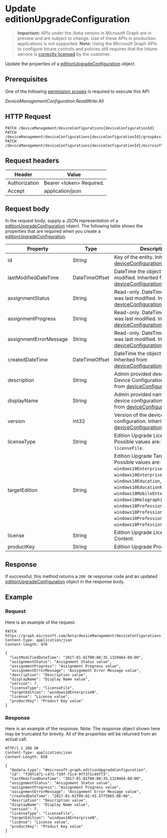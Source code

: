 ﻿# Update editionUpgradeConfiguration

> **Important:** APIs under the /beta version in Microsoft Graph are in preview and are subject to change. Use of these APIs in production applications is not supported.
> **Note:** Using the Microsoft Graph APIs to configure Intune controls and policies still requires that the Intune service is [correctly licensed](https://go.microsoft.com/fwlink/?linkid=839381) by the customer.

Update the properties of a [editionUpgradeConfiguration](https://developer.microsoft.com/en-us/graph/docs/api-reference/beta/api/resources/intune_deviceconfig_editionupgradeconfiguration.md) object.
## Prerequisites
One of the following [permission scopes](https://developer.microsoft.com/en-us/graph/docs/authorization/permission_scopes) is required to execute this API:

*DeviceManagementConfiguration.ReadWrite.All*
## HTTP Request
<!-- {
  "blockType": "ignored"
}
-->
```http
PATCH /deviceManagement/deviceConfigurations{deviceConfigurationId}
PATCH /deviceManagement/deviceConfigurations{deviceConfigurationId}/groupAssignments{deviceConfigurationGroupAssignmentId}/deviceConfiguration
PATCH /deviceManagement/deviceConfigurations{deviceConfigurationId}/microsoft.graph.windows10GeneralConfiguration/privacyAccessControls{windowsPrivacyDataAccessControlItemId}/deviceConfiguration
```

## Request headers
|Header|Value|
|---|---|
|Authorization|Bearer &lt;token&gt; Required.|
|Accept|application/json|

## Request body
In the request body, supply a JSON representation of a [editionUpgradeConfiguration](https://developer.microsoft.com/en-us/graph/docs/api-reference/beta/api/resources/intune_deviceconfig_editionupgradeconfiguration.md) object.
The following table shows the properties that are required when you create a [editionUpgradeConfiguration](https://developer.microsoft.com/en-us/graph/docs/api-reference/beta/api/resources/intune_deviceconfig_editionupgradeconfiguration.md).

|Property|Type|Description|
|---|---|---|
|id|String|Key of the entity. Inherited from [deviceConfiguration](https://developer.microsoft.com/en-us/graph/docs/api-reference/beta/api/resources/intune_deviceconfig_deviceconfiguration.md)|
|lastModifiedDateTime|DateTimeOffset|DateTime the object was last modified. Inherited from [deviceConfiguration](https://developer.microsoft.com/en-us/graph/docs/api-reference/beta/api/resources/intune_deviceconfig_deviceconfiguration.md)|
|assignmentStatus|String|Read-only. DateTime the object was last modified. Inherited from [deviceConfiguration](https://developer.microsoft.com/en-us/graph/docs/api-reference/beta/api/resources/intune_deviceconfig_deviceconfiguration.md)|
|assignmentProgress|String|Read-only. DateTime the object was last modified. Inherited from [deviceConfiguration](https://developer.microsoft.com/en-us/graph/docs/api-reference/beta/api/resources/intune_deviceconfig_deviceconfiguration.md)|
|assignmentErrorMessage|String|Read-only. DateTime the object was last modified. Inherited from [deviceConfiguration](https://developer.microsoft.com/en-us/graph/docs/api-reference/beta/api/resources/intune_deviceconfig_deviceconfiguration.md)|
|createdDateTime|DateTimeOffset|DateTime the object was created. Inherited from [deviceConfiguration](https://developer.microsoft.com/en-us/graph/docs/api-reference/beta/api/resources/intune_deviceconfig_deviceconfiguration.md)|
|description|String|Admin provided description of the Device Configuration. Inherited from [deviceConfiguration](https://developer.microsoft.com/en-us/graph/docs/api-reference/beta/api/resources/intune_deviceconfig_deviceconfiguration.md)|
|displayName|String|Admin provided name of the device configuration. Inherited from [deviceConfiguration](https://developer.microsoft.com/en-us/graph/docs/api-reference/beta/api/resources/intune_deviceconfig_deviceconfiguration.md)|
|version|Int32|Version of the device configuration. Inherited from [deviceConfiguration](https://developer.microsoft.com/en-us/graph/docs/api-reference/beta/api/resources/intune_deviceconfig_deviceconfiguration.md)|
|licenseType|String|Edition Upgrade License Type. Possible values are: `productKey`, `licenseFile`.|
|targetEdition|String|Edition Upgrade Target Edition. Possible values are: `windows10Enterprise`, `windows10EnterpriseN`, `windows10Education`, `windows10EducationN`, `windows10MobileEnterprise`, `windows10HolographicEnterprise`, `windows10Professional`, `windows10ProfessionalN`, `windows10ProfessionalEducation`, `windows10ProfessionalEducationN`.|
|license|String|Edition Upgrade License File Content.|
|productKey|String|Edition Upgrade Product Key.|



## Response
If successful, this method returns a `200 OK` response code and an updated [editionUpgradeConfiguration](https://developer.microsoft.com/en-us/graph/docs/api-reference/beta/api/resources/intune_deviceconfig_editionupgradeconfiguration.md) object in the response body.

## Example
### Request
Here is an example of the request.
```http
PATCH https://graph.microsoft.com/beta/deviceManagement/deviceConfigurations{deviceConfigurationId}
Content-type: application/json
Content-length: 476

{
  "lastModifiedDateTime": "2017-01-01T00:00:35.1329464-08:00",
  "assignmentStatus": "Assignment Status value",
  "assignmentProgress": "Assignment Progress value",
  "assignmentErrorMessage": "Assignment Error Message value",
  "description": "Description value",
  "displayName": "Display Name value",
  "version": 7,
  "licenseType": "licenseFile",
  "targetEdition": "windows10EnterpriseN",
  "license": "License value",
  "productKey": "Product Key value"
}
```

### Response
Here is an example of the response. Note: The response object shown here may be truncated for brevity. All of the properties will be returned from an actual call.
```http
HTTP/1.1 200 OK
Content-Type: application/json
Content-Length: 650

{
  "@odata.type": "#microsoft.graph.editionUpgradeConfiguration",
  "id": "f39fc471-c471-f39f-71c4-9ff371c49ff3",
  "lastModifiedDateTime": "2017-01-01T00:00:35.1329464-08:00",
  "assignmentStatus": "Assignment Status value",
  "assignmentProgress": "Assignment Progress value",
  "assignmentErrorMessage": "Assignment Error Message value",
  "createdDateTime": "2017-01-01T00:02:43.5775965-08:00",
  "description": "Description value",
  "displayName": "Display Name value",
  "version": 7,
  "licenseType": "licenseFile",
  "targetEdition": "windows10EnterpriseN",
  "license": "License value",
  "productKey": "Product Key value"
}
```



